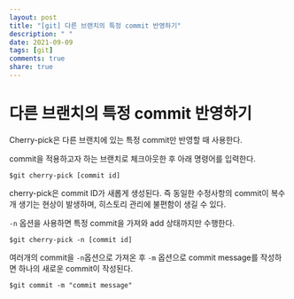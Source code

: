 ```yaml
---
layout: post
title: "[git] 다른 브랜치의 특정 commit 반영하기"
description: " "
date: 2021-09-09
tags: [git]
comments: true
share: true
---
```


# 다른 브랜치의 특정 commit 반영하기

 Cherry-pick은 다른 브랜치에 있는 특정 commit만 반영할 때 사용한다.

commit을 적용하고자 하는 브랜치로 체크아웃한 후 아래 명령어를 입력한다. 

```shell
$git cherry-pick [commit id]
```

 cherry-pick은 commit ID가 새롭게 생성된다. 즉 동일한 수정사항의 commit이 복수개 생기는 현상이 발생하며, 히스토리 관리에 불편함이 생길 수 있다.

`-n` 옵션을 사용하면 특정 commit을 가져와 add 상태까지만 수행한다.

```shell
$git cherry-pick -n [commit id]
```

여러개의 commit을 `-n`옵션으로 가져온 후 `-m` 옵션으로 commit message를 작성하면 하나의 새로운 commit이 작성된다.

```shell
$git commit -m "commit message"
```


